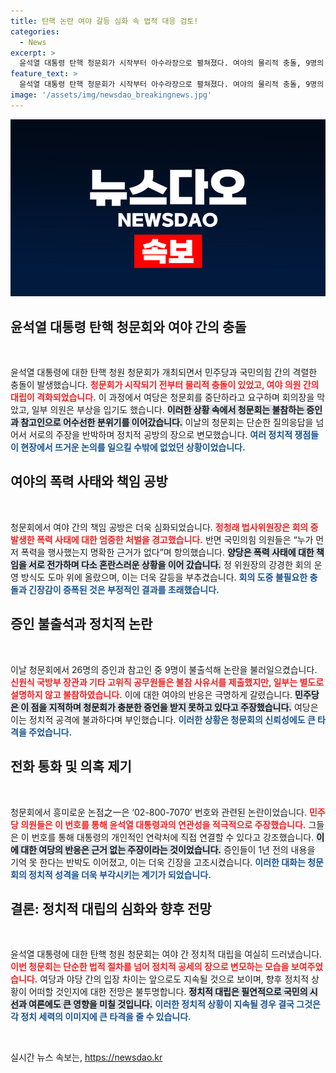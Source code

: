 ```yaml
---
title: 탄핵 논란 여야 갈등 심화 속 법적 대응 검토!
categories:
  - News
excerpt: >
  윤석열 대통령 탄핵 청문회가 시작부터 아수라장으로 펼쳐졌다. 여야의 물리적 충돌, 9명의 증인 불출석, 폭력 사태 책임 공방으로 엉뚱한 상황이 이어지며 갈등이 극에 달했다. 이 혼란의 중심에 있는 대통령과 여당, 야당의 치열한 대립은 과연 어떤 결말을 맞게 될까?
feature_text: >
  윤석열 대통령 탄핵 청문회가 시작부터 아수라장으로 펼쳐졌다. 여야의 물리적 충돌, 9명의 증인 불출석, 폭력 사태 책임 공방으로 엉뚱한 상황이 이어지며 갈등이 극에 달했다. 이 혼란의 중심에 있는 대통령과 여당, 야당의 치열한 대립은 과연 어떤 결말을 맞게 될까?
image: '/assets/img/newsdao_breakingnews.jpg'
---
```


<p><img src="/assets/img/newsdao_breakingnews.jpg" alt="cryptoinkorea 속보" /></p>

<h2 data-ke-size="size26">윤석열 대통령 탄핵 청문회와 여야 간의 충돌</h2>

<p data-ke-size="size16">&nbsp;</p> 

<p>윤석열 대통령에 대한 탄핵 청원 청문회가 개최되면서 민주당과 국민의힘 간의 격렬한 충돌이 발생했습니다. <b><span style="color: #ee2323;">청문회가 시작되기 전부터 물리적 충돌이 있었고, 여야 의원 간의 대립이 격화되었습니다.</span></b> 이 과정에서 여당은 청문회를 중단하라고 요구하며 회의장을 막았고, 일부 의원은 부상을 입기도 했습니다. <b><span style="background-color: #21538527;">이러한 상황 속에서 청문회는 불참하는 증인과 참고인으로 어수선한 분위기를 이어갔습니다.</span></b> 이날의 청문회는 단순한 질의응답을 넘어서 서로의 주장을 반박하며 정치적 공방의 장으로 변모했습니다. <b><span style="color: #1a5490;">여러 정치적 쟁점들이 현장에서 뜨거운 논의를 일으킬 수밖에 없었던 상황이었습니다.</span></b></p>

<h2 data-ke-size="size26">여야의 폭력 사태와 책임 공방</h2>

<p data-ke-size="size16">&nbsp;</p>

<p>청문회에서 여야 간의 책임 공방은 더욱 심화되었습니다. <b><span style="color: #ee2323;">정청래 법사위원장은 회의 중 발생한 폭력 사태에 대한 엄중한 처벌을 경고했습니다.</span></b> 반면 국민의힘 의원들은 “누가 먼저 폭력을 행사했는지 명확한 근거가 없다”며 항의했습니다. <b><span style="background-color: #21538527;">양당은 폭력 사태에 대한 책임을 서로 전가하며 다소 혼란스러운 상황을 이어 갔습니다.</span></b> 정 위원장의 강경한 회의 운영 방식도 도마 위에 올랐으며, 이는 더욱 갈등을 부추겼습니다. <b><span style="color: #1a5490;">회의 도중 불필요한 충돌과 긴장감이 증폭된 것은 부정적인 결과를 초래했습니다.</span></b></p>

<h2 data-ke-size="size26">증인 불출석과 정치적 논란</h2>

<p data-ke-size="size16">&nbsp;</p>

<p>이날 청문회에서 26명의 증인과 참고인 중 9명이 불출석해 논란을 불러일으켰습니다. <b><span style="color: #ee2323;">신원식 국방부 장관과 기타 고위직 공무원들은 불참 사유서를 제출했지만, 일부는 별도로 설명하지 않고 불참하였습니다.</span></b> 이에 대한 여야의 반응은 극명하게 갈렸습니다. <b><span style="background-color: #21538527;">민주당은 이 점을 지적하며 청문회가 충분한 증언을 받지 못하고 있다고 주장했습니다.</span></b> 여당은 이는 정치적 공격에 불과하다며 부인했습니다. <b><span style="color: #1a5490;">이러한 상황은 청문회의 신뢰성에도 큰 타격을 주었습니다.</span></b></p>

<h2 data-ke-size="size26">전화 통화 및 의혹 제기</h2>

<p data-ke-size="size16">&nbsp;</p>

<p>청문회에서 흥미로운 논점之一은 ‘02-800-7070’ 번호와 관련된 논란이었습니다. <b><span style="color: #ee2323;">민주당 의원들은 이 번호를 통해 윤석열 대통령과의 연관성을 적극적으로 주장했습니다.</span></b> 그들은 이 번호를 통해 대통령의 개인적인 연락처에 직접 연결할 수 있다고 강조했습니다. <b><span style="background-color: #21538527;">이에 대한 여당의 반응은 근거 없는 주장이라는 것이었습니다.</span></b> 증인들이 1년 전의 내용을 기억 못 한다는 반박도 이어졌고, 이는 더욱 긴장을 고조시켰습니다. <b><span style="color: #1a5490;">이러한 대화는 청문회의 정치적 성격을 더욱 부각시키는 계기가 되었습니다.</span></b></p>

<h2 data-ke-size="size26">결론: 정치적 대립의 심화와 향후 전망</h2>

<p data-ke-size="size16">&nbsp;</p>

<p>윤석열 대통령에 대한 탄핵 청원 청문회는 여야 간 정치적 대립을 여실히 드러냈습니다. <b><span style="color: #ee2323;">이번 청문회는 단순한 법적 절차를 넘어 정치적 공세의 장으로 변모하는 모습을 보여주었습니다.</span></b> 여당과 야당 간의 입장 차이는 앞으로도 지속될 것으로 보이며, 향후 정치적 상황이 어떠할 것인지에 대한 전망은 불투명합니다. <b><span style="background-color: #21538527;">정치적 대립은 필연적으로 국민의 시선과 여론에도 큰 영향을 미칠 것입니다.</span></b> <b><span style="color: #1a5490;">이러한 정치적 상황이 지속될 경우 결국 그것은 각 정치 세력의 이미지에 큰 타격을 줄 수 있습니다.</span></b></p>

<p data-ke-size="size16">&nbsp;</p>
실시간 뉴스 속보는, <a href="https://newsdao.kr" rel="dofollow">https://newsdao.kr</a>


